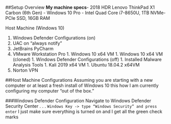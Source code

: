 ##Setup Overview
**My machine specs**- 2018 HDR Lenovo ThinkPad X1 Carbon (6th Gen) - Windows 10 Pro - 
Intel Quad Core i7-8650U, 1TB NVMe-PCIe SSD, 16GB RAM

Host Machine (Windows 10)
  1. Windows Defender Configurations (on)
  1. UAC on “always notify”
  1.	JetBrains PyCharm
  1.	VMware Workstation Pro
    1.	Windows 10 x64 VM
    1.	Windows 10 x64 VM (cloned)
      1. Windows Defender Configurations (off)
      1. Installed Malware Analysis Tools
    1. Kali 2019 x64 VM
    1. Ubuntu 18.04.2 x64VM
  1. Norton VPN

##Host Machine Configurations
  Assuming you are starting with a new computer or at least a fresh install of Windows 10 
this how I am currently configuring my computer “out of the box.”

###Windows Defender Configuration
Navigate to Windows Defender Security Center . . .
  `Windows Key -> type “Windows Security” and press enter`
  I just make sure everything is turned on and I get all the green check marks
  
